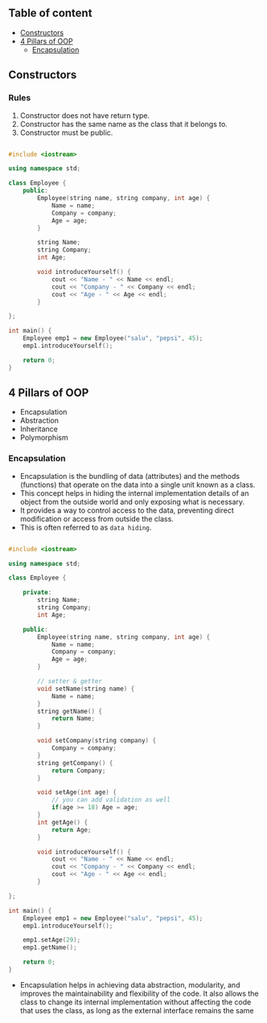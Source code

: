 ## Table of content

- [Constructors](#constructors)
- [4 Pillars of OOP](#4-pillars-of-oop)
  - [Encapsulation](#encapsulation)

## Constructors

### Rules

1. Constructor does not have return type.
2. Constructor has the same name as the class that it belongs to.
3. Constructor must be public.

```cpp

#include <iostream>

using namespace std;

class Employee {
    public:
        Employee(string name, string company, int age) {
            Name = name;
            Company = company;
            Age = age;
        }

        string Name;
        string Company;
        int Age;

        void introduceYourself() {
            cout << "Name - " << Name << endl;
            cout << "Company - " << Company << endl;
            cout << "Age - " << Age << endl;
        }

};

int main() {
    Employee emp1 = new Employee("salu", "pepsi", 45);
    emp1.introduceYourself();

    return 0;
}

```

## 4 Pillars of OOP

- Encapsulation
- Abstraction
- Inheritance
- Polymorphism

### Encapsulation

- Encapsulation is the bundling of data (attributes) and the methods (functions) that operate on the data into a single unit known as a class.
- This concept helps in hiding the internal implementation details of an object from the outside world and only exposing what is necessary.
- It provides a way to control access to the data, preventing direct modification or access from outside the class.
- This is often referred to as `data hiding`.

```cpp

#include <iostream>

using namespace std;

class Employee {

    private:
        string Name;
        string Company;
        int Age;

    public:
        Employee(string name, string company, int age) {
            Name = name;
            Company = company;
            Age = age;
        }

        // setter & getter
        void setName(string name) {
            Name = name;
        }
        string getName() {
            return Name;
        }

        void setCompany(string company) {
            Company = company;
        }
        string getCompany() {
            return Company;
        }

        void setAge(int age) {
            // you can add validation as well
            if(age >= 18) Age = age;
        }
        int getAge() {
            return Age;
        }

        void introduceYourself() {
            cout << "Name - " << Name << endl;
            cout << "Company - " << Company << endl;
            cout << "Age - " << Age << endl;
        }

};

int main() {
    Employee emp1 = new Employee("salu", "pepsi", 45);
    emp1.introduceYourself();

    emp1.setAge(29);
    emp1.getName();

    return 0;
}

```

- Encapsulation helps in achieving data abstraction, modularity, and improves the maintainability and flexibility of the code. It also allows the class to change its internal implementation without affecting the code that uses the class, as long as the external interface remains the same
